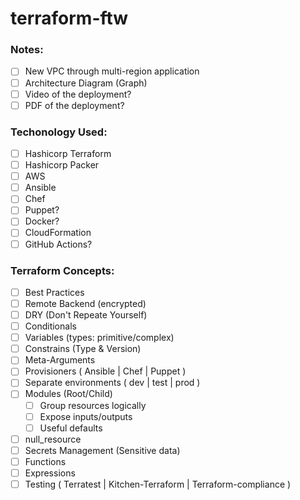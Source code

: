 # terraform-ftw

### Notes:
- [ ] New VPC through multi-region application
- [ ] Architecture Diagram (Graph)
- [ ] Video of the deployment?
- [ ] PDF of the deployment?

### Techonology Used:

- [ ] Hashicorp Terraform
- [ ] Hashicorp Packer
- [ ] AWS
- [ ] Ansible
- [ ] Chef
- [ ] Puppet?
- [ ] Docker?
- [ ] CloudFormation
- [ ] GitHub Actions?

### Terraform Concepts:
- [ ] Best Practices
- [ ] Remote Backend (encrypted)
- [ ] DRY (Don't Repeate Yourself)
- [ ] Conditionals
- [ ] Variables (types: primitive/complex)
- [ ] Constrains (Type & Version)
- [ ] Meta-Arguments
- [ ] Provisioners ( Ansible | Chef | Puppet )
- [ ] Separate environments ( dev | test | prod )
- [ ] Modules (Root/Child)
  - [ ] Group resources logically
  - [ ] Expose inputs/outputs
  - [ ] Useful defaults
- [ ] null_resource
- [ ] Secrets Management (Sensitive data)
- [ ] Functions
- [ ] Expressions
- [ ] Testing ( Terratest | Kitchen-Terraform | Terraform-compliance )